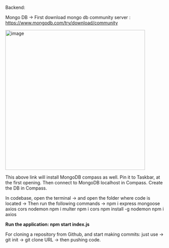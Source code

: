Backend:

Mongo DB -> 
First download mongo db community server : https://www.mongodb.com/try/download/community

<img width="436" alt="image" src="https://github.com/arka1997/OscuroBackend/assets/61291733/1159c152-3c5e-45ae-bd67-1caed7ece298">

This above link will install MongoDB compass as well. Pin it to Taskbar, at the first opening.
Then connect to MongoDB localhost in Compass.
Create the DB in Compass.

In codebase, open the terminal -> and open the folder where code is located -> Then run the following commands ->
npm i express mongoose axios cors nodemon
npm i multer
npm i cors
npm install -g nodemon
npm i axios

**Run the application: npm start index.js**

For cloning a repository from Github, and start making commits: just use -> git init -> git clone URL -> then pushing code.

